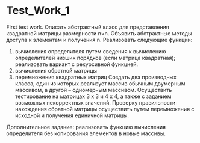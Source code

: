 # Test_Work_1
First test work.
Описать абстрактный класс для представления квадратной матрицы размерности n×n. Объявить абстрактные методы доступа к элементам и получения n.
Реализовать следующие функции:
1. вычисления определителя путем сведения к вычислению определителей низших порядков (если матрица квадратная); реализовать вариант с рекурсивной функцией.
2. вычисления обратной матрицы
3. перемножения квадратных матриц
Создать два производных класса, один из которых реализует массив обычным двумерным массивом, а другой – одномерным массивом.
Осуществить тестирование на матрицах 3 х 3 и 4 х 4, а также с заданием возможных некорректных значений.
Проверку правильности нахождения обратной матрицы осуществить путем перемножения с исходной и получения единичной матрицы.

Дополнительное задание: реализовать функцию вычисления определителя без копирования элементов в новые массивы.
